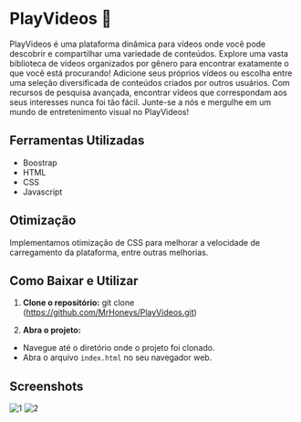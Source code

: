 # PlayVideos 🎥

PlayVideos é uma plataforma dinâmica para vídeos onde você pode descobrir e compartilhar uma variedade de conteúdos. Explore uma vasta biblioteca de vídeos organizados por gênero para encontrar exatamente o que você está procurando! Adicione seus próprios vídeos ou escolha entre uma seleção diversificada de conteúdos criados por outros usuários. Com recursos de pesquisa avançada, encontrar vídeos que correspondam aos seus interesses nunca foi tão fácil. Junte-se a nós e mergulhe em um mundo de entretenimento visual no PlayVideos!

## Ferramentas Utilizadas

- Boostrap
- HTML
- CSS
- Javascript

## Otimização

Implementamos otimização de CSS para melhorar a velocidade de carregamento da plataforma, entre outras melhorias.

## Como Baixar e Utilizar

1. **Clone o repositório:**
git clone (https://github.com/MrHoneys/PlayVideos.git)

2. **Abra o projeto:**
- Navegue até o diretório onde o projeto foi clonado.
- Abra o arquivo `index.html` no seu navegador web.

## Screenshots
![1](https://github.com/MrHoneys/PlayVideos/assets/143344101/1ad7c337-9458-4308-a47d-42208b0a97fb)
![2](https://github.com/MrHoneys/PlayVideos/assets/143344101/bc421d8f-47f3-4565-afe7-e5582c082020)
